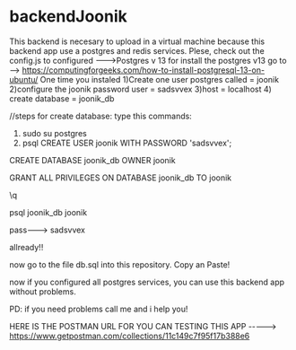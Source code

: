 # backendJoonik
This backend is necesary to upload in a virtual machine because this backend app use a postgres and redis services. Plese, check out the config.js to configured
--->Postgres v 13
for install the postgres v13 go to --> https://computingforgeeks.com/how-to-install-postgresql-13-on-ubuntu/
One time you instaled
1)Create one user postgres called = joonik
2)configure the joonik password user = sadsvvex
3)host = localhost
4) create database = joonik_db

//steps for create database:
type this commands:
1) sudo su postgres
2) psql 
CREATE USER joonik WITH PASSWORD 'sadsvvex';

CREATE DATABASE joonik_db OWNER joonik

GRANT ALL PRIVILEGES ON DATABASE joonik_db TO joonik

\q 

psql joonik_db joonik

pass---> sadsvvex

allready!!

now go to the file db.sql into this repository. Copy an Paste! 

now if you configured all postgres services, you can use this backend app without problems. 

PD: if you need problems call me and i help you! 

HERE IS THE POSTMAN URL FOR YOU CAN TESTING THIS APP -----> https://www.getpostman.com/collections/11c149c7f95f17b388e6
